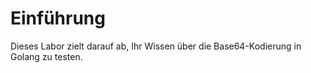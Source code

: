 # Einführung

Dieses Labor zielt darauf ab, Ihr Wissen über die Base64-Kodierung in Golang zu testen.
